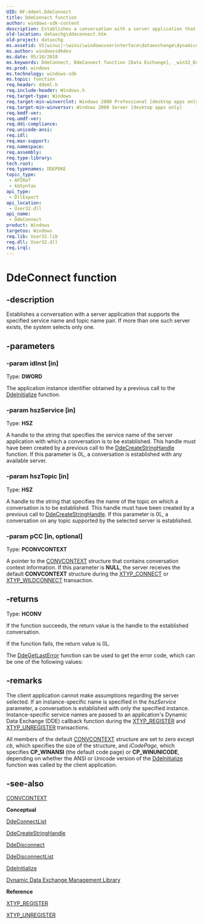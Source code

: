 ```yaml
---
UID: NF:ddeml.DdeConnect
title: DdeConnect function
author: windows-sdk-content
description: Establishes a conversation with a server application that supports the specified service name and topic name pair. If more than one such server exists, the system selects only one.
old-location: dataxchg\ddeconnect.htm
old-project: dataxchg
ms.assetid: VS|winui|~\winui\windowsuserinterface\dataexchange\dynamicdataexchangemanagementlibrary\dynamicdataexchangemanagementreference\dynamicdataexchangemanagementfunctions\ddeconnect.htm
ms.author: windowssdkdev
ms.date: 05/18/2018
ms.keywords: DdeConnect, DdeConnect function [Data Exchange], _win32_DdeConnect, _win32_ddeconnect_cpp, dataxchg.ddeconnect, ddeml/DdeConnect, winui._win32_ddeconnect
ms.prod: windows
ms.technology: windows-sdk
ms.topic: function
req.header: ddeml.h
req.include-header: Windows.h
req.target-type: Windows
req.target-min-winverclnt: Windows 2000 Professional [desktop apps only]
req.target-min-winversvr: Windows 2000 Server [desktop apps only]
req.kmdf-ver: 
req.umdf-ver: 
req.ddi-compliance: 
req.unicode-ansi: 
req.idl: 
req.max-support: 
req.namespace: 
req.assembly: 
req.type-library: 
tech.root: 
req.typenames: DDEPOKE
topic_type:
 - APIRef
 - kbSyntax
api_type:
 - DllExport
api_location:
 - User32.dll
api_name:
 - DdeConnect
product: Windows
targetos: Windows
req.lib: User32.lib
req.dll: User32.dll
req.irql: 
---
```


# DdeConnect function


## -description


Establishes a conversation with a server application that supports the specified service name and topic name pair. If more than one such server exists, the system selects only one. 


## -parameters




### -param idInst [in]

Type: <b>DWORD</b>

The application instance identifier obtained by a previous call to the <a href="https://msdn.microsoft.com/ea679d2b-8c03-4706-b6a8-37a99c6d61d1">DdeInitialize</a> function. 


### -param hszService [in]

Type: <b>HSZ</b>

A handle to the string that specifies the service name of the server application with which a conversation is to be established. This handle must have been created by a previous call to the <a href="https://msdn.microsoft.com/561bbf80-cc73-4fe1-ba95-837d515834eb">DdeCreateStringHandle</a> function. If this parameter is 0L, a conversation is established with any available server. 


### -param hszTopic [in]

Type: <b>HSZ</b>

A handle to the string that specifies the name of the topic on which a conversation is to be established. This handle must have been created by a previous call to <a href="https://msdn.microsoft.com/561bbf80-cc73-4fe1-ba95-837d515834eb">DdeCreateStringHandle</a>. If this parameter is 0L, a conversation on any topic supported by the selected server is established. 


### -param pCC [in, optional]

Type: <b>PCONVCONTEXT</b>

A pointer to the <a href="https://msdn.microsoft.com/0082c16a-5411-4ed2-a278-cc0f5b136133">CONVCONTEXT</a> structure that contains conversation context information. If this parameter is <b>NULL</b>, the server receives the default <b>CONVCONTEXT</b> structure during the 
					<a href="https://msdn.microsoft.com/74f43b10-f7ac-4370-9caa-7b9ddf3413ed">XTYP_CONNECT</a> or 
					<a href="https://msdn.microsoft.com/4651e14f-ca13-412e-853d-326a13db78e4">XTYP_WILDCONNECT</a> transaction. 
					


## -returns



Type: <b>HCONV</b>

If the function succeeds, the return value is the handle to the established conversation.

If the function fails, the return value is 0L. 

The <a href="https://msdn.microsoft.com/ea7d758e-bf88-49a9-a51f-9be26376a1ed">DdeGetLastError</a> function can be used to get the error code, which can be one of the following values: 




## -remarks



The client application cannot make assumptions regarding the server selected. If an instance-specific name is specified in the 
				<i>hszService</i> parameter, a conversation is established with only the specified instance. Instance-specific service names are passed to an application's Dynamic Data Exchange (DDE) callback function during the <a href="https://msdn.microsoft.com/465e9c10-1526-4e2a-8a46-5984043f5a93">XTYP_REGISTER</a> and <a href="https://msdn.microsoft.com/a57a5d53-7919-4698-8c84-6142dd29bb2a">XTYP_UNREGISTER</a> transactions. 

All members of the default <a href="https://msdn.microsoft.com/0082c16a-5411-4ed2-a278-cc0f5b136133">CONVCONTEXT</a> structure are set to zero except 
				<i>cb</i>, which specifies the size of the structure, and 
				<i>iCodePage</i>, which specifies <b>CP_WINANSI</b> (the default code page) or <b>CP_WINUNICODE</b>, depending on whether the ANSI or Unicode version of the <a href="https://msdn.microsoft.com/ea679d2b-8c03-4706-b6a8-37a99c6d61d1">DdeInitialize</a> function was called by the client application. 




## -see-also




<a href="https://msdn.microsoft.com/0082c16a-5411-4ed2-a278-cc0f5b136133">CONVCONTEXT</a>



<b>Conceptual</b>



<a href="https://msdn.microsoft.com/26e49ba5-ff60-49cd-84af-f86055d69da0">DdeConnectList</a>



<a href="https://msdn.microsoft.com/561bbf80-cc73-4fe1-ba95-837d515834eb">DdeCreateStringHandle</a>



<a href="https://msdn.microsoft.com/e8564954-5abc-4ee1-b246-61fc023c5986">DdeDisconnect</a>



<a href="https://msdn.microsoft.com/fd0527ef-116a-445a-b035-2abc161a6719">DdeDisconnectList</a>



<a href="https://msdn.microsoft.com/ea679d2b-8c03-4706-b6a8-37a99c6d61d1">DdeInitialize</a>



<a href="https://msdn.microsoft.com/f22d4a10-58b9-4f62-bbc3-3cbeb3246923">Dynamic Data Exchange Management Library</a>



<b>Reference</b>



<a href="https://msdn.microsoft.com/465e9c10-1526-4e2a-8a46-5984043f5a93">XTYP_REGISTER</a>



<a href="https://msdn.microsoft.com/a57a5d53-7919-4698-8c84-6142dd29bb2a">XTYP_UNREGISTER</a>
 

 

